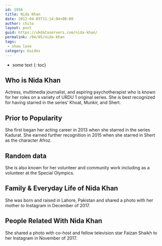 ```yaml
---
id: 1956
title: Nida Khan
date: 2012-04-05T11:14:04+00:00
author: chito
layout: post
guid: https://ukdataservers.com/nida-khan/
permalink: /04/05/nida-khan
tags:
 - show love
category: Guides
---
```


* some text
{: toc}
          
          
## Who is  Nida Khan
                  
                  
                  
Actress, multimedia journalist, and aspiring psychotherapist who is known for her roles on a variety of URDU 1 original series. She is best recognized for having starred in the series&#8217; Khoat, Munkir, and Shert. 
                  
                
                
                
## Prior to Popularity 
                  
                  
                  
She first began her acting career in 2013 when she starred in the series Kadurat. She earned further recognition in 2015 when she starred in Shert as the character Afroz. 
                  
                
                
                
## Random data 
                  
                  
                  
She is also known for her volunteer and community work including as a volunteer at the Special Olympics. 
                  
                
                
                
## Family & Everyday Life of Nida Khan
                  
                  
                  
She was born and raised in Lahore, Pakistan and shared a photo with her mother to Instagram in December of 2017.
                  
                
                
                
## People Related With  Nida Khan
                  
                  
                  
She shared a photo with co-host and fellow television star Faizan Shaikh to her Instagram in November of 2017. 
                  
                
              
            
          
          
          
    
    
  
